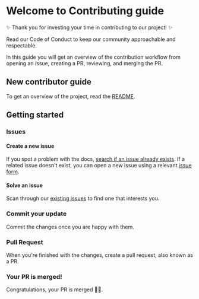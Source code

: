 # Welcome to Contributing guide

:sparkles: Thank you for investing your time in contributing to our project! :sparkles:

Read our Code of Conduct to keep our community approachable and respectable.

In this guide you will get an overview of the contribution workflow from opening an issue, creating a PR, reviewing, and merging the PR.

## New contributor guide

To get an overview of the project, read the [README](README.md).

## Getting started

### Issues

#### Create a new issue

If you spot a problem with the docs, [search if an issue already exists](https://github.com/Sunil-1921/ui-color/issues). If a related issue doesn't exist, you can open a new issue using a relevant [issue form](https://github.com/Sunil-1921/ui-color/issues/new). 

#### Solve an issue

Scan through our [existing issues](https://github.com/Sunil-1921/ui-color/issues) to find one that interests you.

### Commit your update

Commit the changes once you are happy with them.

### Pull Request

When you're finished with the changes, create a pull request, also known as a PR.

### Your PR is merged!

Congratulations, your PR is merged :tada::tada:.
